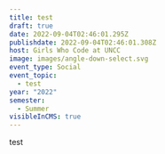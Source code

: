 ```yaml
---
title: test
draft: true
date: 2022-09-04T02:46:01.295Z
publishdate: 2022-09-04T02:46:01.308Z
host: Girls Who Code at UNCC
image: images/angle-down-select.svg
event_type: Social
event_topic:
  - test
year: "2022"
semester:
  - Summer
visibleInCMS: true
---
```

t﻿est
